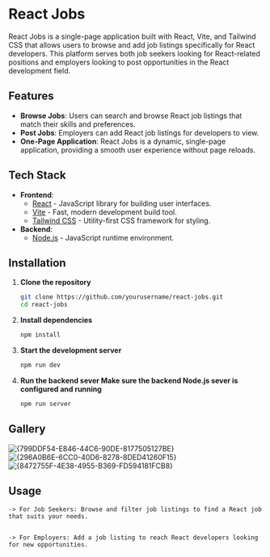 # React Jobs

React Jobs is a single-page application built with React, Vite, and Tailwind CSS that allows users to browse and add job listings specifically for React developers. This platform serves both job seekers looking for React-related positions and employers looking to post opportunities in the React development field.

## Features

- **Browse Jobs**: Users can search and browse React job listings that match their skills and preferences.
- **Post Jobs**: Employers can add React job listings for developers to view.
- **One-Page Application**: React Jobs is a dynamic, single-page application, providing a smooth user experience without page reloads.

## Tech Stack

- **Frontend**: 
  - [React](https://reactjs.org/) - JavaScript library for building user interfaces.
  - [Vite](https://vitejs.dev/) - Fast, modern development build tool.
  - [Tailwind CSS](https://tailwindcss.com/) - Utility-first CSS framework for styling.
- **Backend**:
  - [Node.js](https://nodejs.org/) - JavaScript runtime environment.

## Installation

1. **Clone the repository**
   ```bash
   git clone https://github.com/yourusername/react-jobs.git
   cd react-jobs
2. **Install dependencies**
    ```bash
    npm install

3. **Start the development server**
    ```bash
    npm run dev
4. **Run the backend sever Make sure the backend     Node.js sever is configured and running**
    ```bash
    npm run server

## Gallery
  ![{799DDF54-E846-44C6-90DE-8177505127BE}](https://github.com/user-attachments/assets/7307b5f4-60b1-43eb-a7a6-7e3b8da0f4b3)
  ![{296A0B6E-6CC0-40D6-8278-8DED41260F15}](https://github.com/user-attachments/assets/18ad0f2a-3ce9-4564-9f01-473bd02fd506)
  ![{8472755F-4E38-4955-B369-FD594181FCB8}](https://github.com/user-attachments/assets/1f38e42f-ca2e-4fbe-a670-77afc5a44f17)




## Usage

    -> For Job Seekers: Browse and filter job listings to find a React job that suits your needs.
    
    
    -> For Employers: Add a job listing to reach React developers looking for new opportunities.
